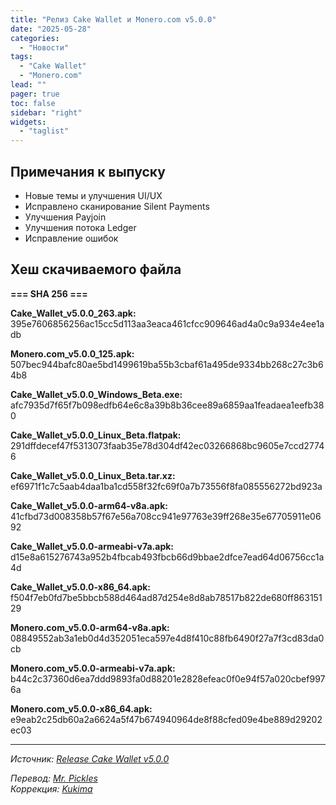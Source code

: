 ```yaml
---
title: "Релиз Cake Wallet и Monero.com v5.0.0"
date: "2025-05-28"
categories:
  - "Новости"
tags:
  - "Cake Wallet"
  - "Monero.com"
lead: ""
pager: true
toc: false
sidebar: "right"
widgets:
  - "taglist"
---
```


## Примечания к выпуску

- Новые темы и улучшения UI/UX
- Исправлено сканирование Silent Payments
- Улучшения Payjoin
- Улучшения потока Ledger
- Исправление ошибок

## Хеш скачиваемого файла

**=== SHA 256 ===**

**Cake_Wallet_v5.0.0_263.apk:**
395e7606856256ac15cc5d113aa3eaca461cfcc909646ad4a0c9a934e4ee1adb

**Monero.com_v5.0.0_125.apk:**
507bec944bafc80ae5bd1499619ba55b3cbaf61a495de9334bb268c27c3b64b8

**Cake_Wallet_v5.0.0_Windows_Beta.exe:**
afc7935d7f65f7b098edfb64e6c8a39b8b36cee89a6859aa1feadaea1eefb380

**Cake_Wallet_v5.0.0_Linux_Beta.flatpak:**
291dffdecef47f5313073faab35e78d304df42ec03266868bc9605e7ccd27746

**Cake_Wallet_v5.0.0_Linux_Beta.tar.xz:**
ef6971f1c7c5aab4daa1ba1cd558f32fc69f0a7b73556f8fa085556272bd923a

**Cake_Wallet_v5.0.0-arm64-v8a.apk:**
41cfbd73d008358b57f67e56a708cc941e97763e39ff268e35e67705911e0692

**Cake_Wallet_v5.0.0-armeabi-v7a.apk:**
d15e8a615276743a952b4fbcab493fbcb66d9bbae2dfce7ead64d06756cc1a4d

**Cake_Wallet_v5.0.0-x86_64.apk:**
f504f7eb0fd7be5bbcb588d464ad87d254e8d8ab78517b822de680ff86315129

**Monero.com_v5.0.0-arm64-v8a.apk:**
08849552ab3a1eb0d4d352051eca597e4d8f410c88fb6490f27a7f3cd83da0cb

**Monero.com_v5.0.0-armeabi-v7a.apk:**
b44c2c37360d6ea7ddd9893fa0d88201e2828efeac0f0e94f57a020cbef9976a

**Monero.com_v5.0.0-x86_64.apk:**
e9eab2c25db60a2a6624a5f47b674940964de8f88cfed09e4be889d29202ec03

---

_Источник: [Release Cake Wallet v5.0.0](https://github.com/cake-tech/cake_wallet/releases/tag/v5.0.0)_

_Перевод: [Mr. Pickles](https://t.me/v1docq47)_  
_Коррекция: [Kukima](https://t.me/Kukima)_

